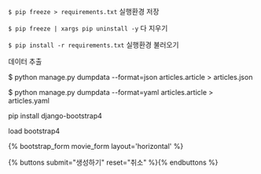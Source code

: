 `$ pip freeze > requirements.txt` 실행환경 저장

`$ pip freeze | xargs pip uninstall -y` 다 지우기

`$ pip install -r requirements.txt` 실행환경 불러오기



데이터 추출

$ python manage.py dumpdata --format=json articles.article > articles.json

$ python manage.py dumpdata --format=yaml articles.article > articles.yaml



pip install django-bootstrap4

load bootstrap4

{% bootstrap_form movie_form layout='horizontal' %}

{% buttons submit="생성하기" reset="취소" %}{% endbuttons %}